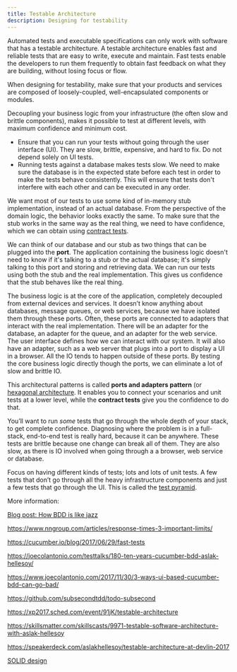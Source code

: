 ```yaml
---
title: Testable Architecture
description: Designing for testability
---
```


Automated tests and executable specifications can only work with software that has a testable architecture.
A testable architecture enables fast and reliable tests that are easy to write, execute and maintain.
Fast tests enable the developers to run them frequently to obtain fast feedback on what they are building, without losing focus or flow.

When designing for testability, make sure that your products and services are composed of loosely-coupled,
well-encapsulated components or modules.

Decoupling your business logic from your infrastructure (the often slow and brittle components),
makes it possible to test at different levels, with maximum confidence and minimum cost.

* Ensure that you can run your tests without going through the user interface (UI). They are slow, brittle, expensive, and hard to fix. Do not depend solely on UI tests.
* Running tests against a database makes tests slow. We need to make sure the database is in the expected state before each test in order to make the tests behave consistently.
This will ensure that tests don't interfere with each other and can be executed in any order.

We want most of our tests to use some kind of in-memory stub implementation, instead of an actual database.
From the perspective of the domain logic, the behavior looks exactly the same.
To make sure that the stub works in the same way as the real thing, we need to have confidence, which we can obtain using [contract tests](https://martinfowler.com/bliki/IntegrationContractTest.html).

We can think of our database and our stub as two things that can be plugged into the **port**.
The application containing the business logic doesn't need to know if it's talking to a stub or the actual database; it's simply talking to this port
and storing and retrieving data. We can run our tests using both the stub and the real implementation. This gives us confidence that the stub behaves like the real thing.

The business logic is at the core of the application, completely decoupled
from external devices and services. It doesn’t know anything about databases, message queues,
or web services, because we have isolated them through these ports. Often,
these ports are connected to adapters that interact with the real implementation.
There will be an adapter for the database, an adapter for the queue, and an adapter for the web service.
The user interface defines how we can interact with our system. It will also have an adapter, such as
a web server that plugs into a port to display a UI in a browser. All the IO tends to happen outside of these ports.
By testing the core business logic directly though the ports, we can eliminate a lot of slow and brittle IO.

This architectural patterns is called **ports and adapters pattern** (or [hexagonal architecture](http://a.cockburn.us/1807).
It enables you to connect your scenarios and unit tests at a lower level, while the **contract tests** give you the confidence to do that.

You’ll want to run *some* tests that go through the whole depth of your stack, to get complete confidence.
Diagnosing where the problem is in a full-stack, end-to-end test is really hard, because it can be anywhere.
These tests are brittle because one change can break all of them. They are also slow,
as there is IO involved when going through a a browser, web service or database.

Focus on having different kinds of tests; lots and lots of unit tests.
A few tests that don’t go through all the heavy infrastructure components and just a few tests that go through the UI.
This is called the [test pyramid](https://martinfowler.com/bliki/TestPyramid.html).

More information:

[Blog post: How BDD is like jazz](https://sdjournal.org/bdd-like-jazz/)

https://www.nngroup.com/articles/response-times-3-important-limits/

https://cucumber.io/blog/2017/06/29/fast-tests

https://joecolantonio.com/testtalks/180-ten-years-cucumber-bdd-aslak-hellesoy/

https://www.joecolantonio.com/2017/11/30/3-ways-ui-based-cucumber-bdd-can-go-bad/

https://github.com/subsecondtdd/todo-subsecond

https://xp2017.sched.com/event/91jK/testable-architecture

https://skillsmatter.com/skillscasts/9971-testable-software-architecture-with-aslak-hellesoy

https://speakerdeck.com/aslakhellesoy/testable-architecture-at-devlin-2017

[SOLID design](https://en.wikipedia.org/wiki/SOLID_(object-oriented_design))
